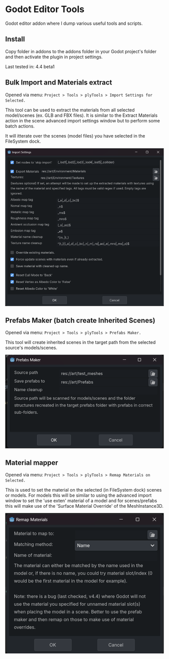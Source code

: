 # Godot Editor Tools

Godot editor addon where I dump various useful tools and scripts.

## Install

Copy folder in addons to the addons folder in your Godot project's folder and then activate the plugin in project settings.

Last tested in: 4.4 beta1

## Bulk Import and Materials extract

Opened via menu: `Project > Tools > plyTools > Import Settings for Selected.`

This tool can be used to extract the materials from all selected model/scenes (ex. GLB and FBX files). It is similar to the Extract Materials action in the scene advanced import settings window but to perform some batch actions.

It will itterate over the scenes (model files) you have selected in the FileSystem dock.

![sample](/img/extract_mats.png)


## Prefabs Maker (batch create Inherited Scenes)

Opened via menu: `Project > Tools > plyTools > Prefabs Maker.`

This tool will create inherited scenes in the target path from the selected source's models/scenes.

![sample](/img/prefabs.png)


## Material mapper

Opened via menu: `Project > Tools > plyTools > Remap Materials on Selected.`

This is used to set the material on the selected (in FileSystem dock) scenes or models. For models this will be similar to using the advanced import window to set the 'use exten' material of a model and for scenes/prefabs this will make use of the 'Surface Material Override' of the MeshInstance3D.

![sample](/img/map_mats.png)

